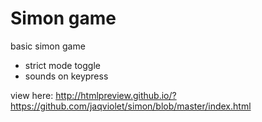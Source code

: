 # Simon game

basic simon game 
- strict mode toggle
- sounds on keypress

view here:
http://htmlpreview.github.io/?https://github.com/jaqviolet/simon/blob/master/index.html
